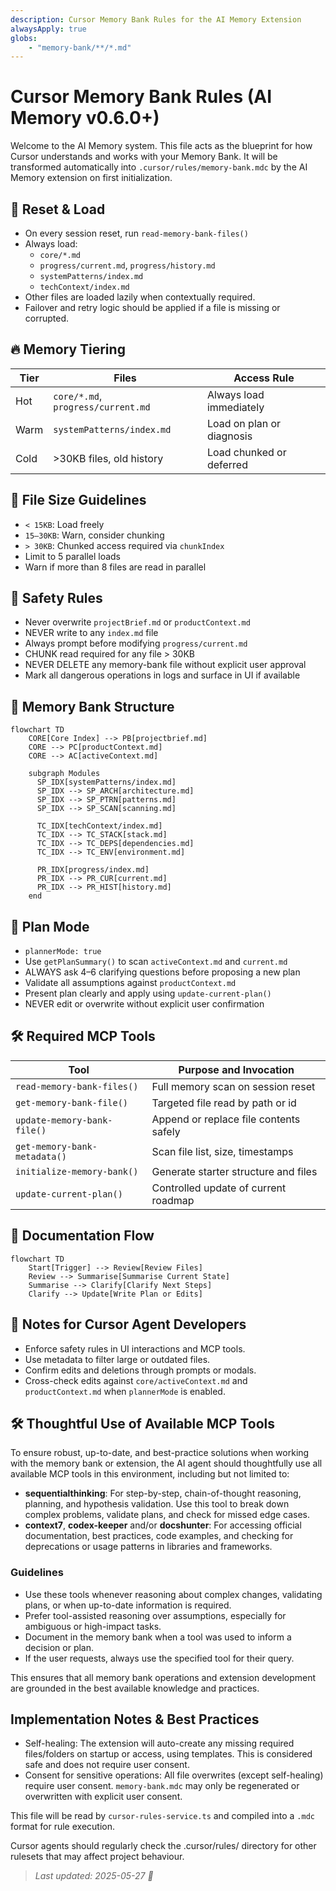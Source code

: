 ```yaml
---
description: Cursor Memory Bank Rules for the AI Memory Extension
alwaysApply: true
globs:
    - "memory-bank/**/*.md"
---
```


# Cursor Memory Bank Rules (AI Memory v0.6.0+)

Welcome to the AI Memory system. This file acts as the blueprint for how Cursor understands and works with your Memory Bank. It will be transformed automatically into `.cursor/rules/memory-bank.mdc` by the AI Memory extension on first initialization.

## 🧠 Reset & Load

- On every session reset, run `read-memory-bank-files()`
- Always load:
  - `core/*.md`
  - `progress/current.md`, `progress/history.md`
  - `systemPatterns/index.md`
  - `techContext/index.md`
- Other files are loaded lazily when contextually required.
- Failover and retry logic should be applied if a file is missing or corrupted.

## 🔥 Memory Tiering

| Tier | Files                              | Access Rule               |
| ---- | ---------------------------------- | ------------------------- |
| Hot  | `core/*.md`, `progress/current.md` | Always load immediately   |
| Warm | `systemPatterns/index.md`          | Load on plan or diagnosis |
| Cold | >30KB files, old history           | Load chunked or deferred  |

## 📏 File Size Guidelines

- `< 15KB`: Load freely
- `15–30KB`: Warn, consider chunking
- `> 30KB`: Chunked access required via `chunkIndex`
- Limit to 5 parallel loads
- Warn if more than 8 files are read in parallel

## 🔐 Safety Rules

- Never overwrite `projectBrief.md` or `productContext.md`
- NEVER write to any `index.md` file
- Always prompt before modifying `progress/current.md`
- CHUNK read required for any file > 30KB
- NEVER DELETE any memory-bank file without explicit user approval
- Mark all dangerous operations in logs and surface in UI if available

## 📂 Memory Bank Structure

```mermaid
flowchart TD
    CORE[Core Index] --> PB[projectbrief.md]
    CORE --> PC[productContext.md]
    CORE --> AC[activeContext.md]

    subgraph Modules
      SP_IDX[systemPatterns/index.md]
      SP_IDX --> SP_ARCH[architecture.md]
      SP_IDX --> SP_PTRN[patterns.md]
      SP_IDX --> SP_SCAN[scanning.md]

      TC_IDX[techContext/index.md]
      TC_IDX --> TC_STACK[stack.md]
      TC_IDX --> TC_DEPS[dependencies.md]
      TC_IDX --> TC_ENV[environment.md]

      PR_IDX[progress/index.md]
      PR_IDX --> PR_CUR[current.md]
      PR_IDX --> PR_HIST[history.md]
    end
```

## 🧭 Plan Mode

- `plannerMode: true`
- Use `getPlanSummary()` to scan `activeContext.md` and `current.md`
- ALWAYS ask 4–6 clarifying questions before proposing a new plan
- Validate all assumptions against `productContext.md`
- Present plan clearly and apply using `update-current-plan()`
- NEVER edit or overwrite without explicit user confirmation

## 🛠 Required MCP Tools

| Tool                       | Purpose and Invocation         |
| -------------------------- | ------------------------------ |
| `read-memory-bank-files()`   | Full memory scan on session reset |
| `get-memory-bank-file()`     | Targeted file read by path or id |
| `update-memory-bank-file()`  | Append or replace file contents safely |
| `get-memory-bank-metadata()` | Scan file list, size, timestamps |
| `initialize-memory-bank()`   | Generate starter structure and files |
| `update-current-plan()`      | Controlled update of current roadmap |

## 📜 Documentation Flow

```mermaid
flowchart TD
    Start[Trigger] --> Review[Review Files]
    Review --> Summarise[Summarise Current State]
    Summarise --> Clarify[Clarify Next Steps]
    Clarify --> Update[Write Plan or Edits]
```

## 🧠 Notes for Cursor Agent Developers

- Enforce safety rules in UI interactions and MCP tools.
- Use metadata to filter large or outdated files.
- Confirm edits and deletions through prompts or modals.
- Cross-check edits against `core/activeContext.md` and `productContext.md` when `plannerMode` is enabled.

## 🛠️ Thoughtful Use of Available MCP Tools

To ensure robust, up-to-date, and best-practice solutions when working with the memory bank or extension, the AI agent should thoughtfully use all available MCP tools in this environment, including but not limited to:

- **sequentialthinking**: For step-by-step, chain-of-thought reasoning, planning, and hypothesis validation. Use this tool to break down complex problems, validate plans, and check for missed edge cases.
- **context7**, **codex-keeper** and/or **docshunter**: For accessing official documentation, best practices, code examples, and checking for deprecations or usage patterns in libraries and frameworks.

### Guidelines

- Use these tools whenever reasoning about complex changes, validating plans, or when up-to-date information is required.
- Prefer tool-assisted reasoning over assumptions, especially for ambiguous or high-impact tasks.
- Document in the memory bank when a tool was used to inform a decision or plan.
- If the user requests, always use the specified tool for their query.

This ensures that all memory bank operations and extension development are grounded in the best available knowledge and practices.

## Implementation Notes & Best Practices

- Self-healing: The extension will auto-create any missing required files/folders on startup or access, using templates. This is considered safe and does not require user consent.
- Consent for sensitive operations: All file overwrites (except self-healing) require user consent. `memory-bank.mdc` may only be regenerated or overwritten with explicit user consent.

This file will be read by `cursor-rules-service.ts` and compiled into a `.mdc` format for rule execution.

Cursor agents should regularly check the .cursor/rules/ directory for other rulesets that may affect project behaviour.

> _Last updated: 2025-05-27 🐹_
